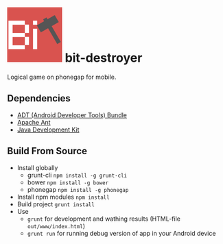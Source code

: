 ![bit-destroyer](https://raw.githubusercontent.com/lekhmanrus/bit-destroyer/master/assets/icon.png) bit-destroyer
=============
Logical game on phonegap for mobile.

## Dependencies
* [ADT (Android Developer Tools) Bundle](http://developer.android.com/sdk/index.html)
* [Apache Ant](http://ant.apache.org/bindownload.cgi)
* [Java Development Kit](http://www.oracle.com/technetwork/java/javase/downloads/jdk8-downloads-2133151.html)

## Build From Source
* Install globally
    * grunt-cli `npm install -g grunt-cli`
    * bower `npm install -g bower`
    * phonegap `npm install -g phonegap`
* Install npm modules `npm install`
* Build project `grunt install`
* Use
    * `grunt` for development and wathing results (HTML-file `out/www/index.html`)
    * `grunt run` for running debug version of app in your Android device
